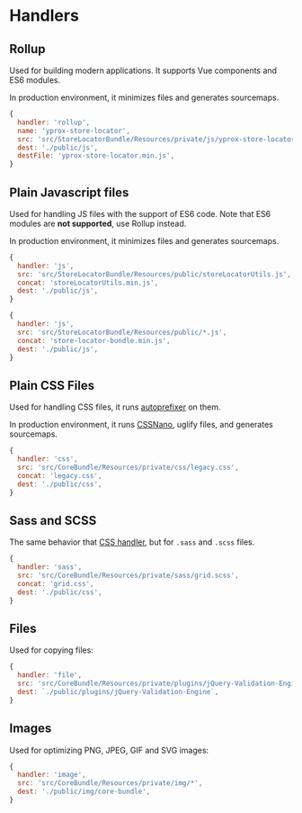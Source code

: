 # Handlers

## Rollup

Used for building modern applications. It supports Vue components and ES6 modules.

In production environment, it minimizes files and generates sourcemaps.

```js
{
  handler: 'rollup',
  name: 'yprox-store-locator',
  src: 'src/StoreLocatorBundle/Resources/private/js/yprox-store-locator/index.js',
  dest: './public/js',
  destFile: 'yprox-store-locator.min.js',
}
```

## Plain Javascript files

Used for handling JS files with the support of ES6 code. Note that ES6 modules are **not supported**, use Rollup instead.

In production environment, it minimizes files and generates sourcemaps.

```js
{
  handler: 'js',
  src: 'src/StoreLocatorBundle/Resources/public/storeLocatorUtils.js',
  concat: 'storeLocatorUtils.min.js',
  dest: './public/js',
}

{
  handler: 'js',
  src: 'src/StoreLocatorBundle/Resources/public/*.js',
  concat: 'store-locator-bundle.min.js',
  dest: './public/js',
}
```

## Plain CSS Files

Used for handling CSS files, it runs [autoprefixer](https://github.com/postcss/autoprefixer) on them.

In production environment, it runs [CSSNano](https://github.com/cssnano/cssnano), uglify files, and generates sourcemaps.

```js
{
  handler: 'css',
  src: 'src/CoreBundle/Resources/private/css/legacy.css',
  concat: 'legacy.css',
  dest: './public/css',
}
```

## Sass and SCSS

The same behavior that [CSS handler](#plain-css-files), but for `.sass` and `.scss` files.

```js
{
  handler: 'sass',
  src: 'src/CoreBundle/Resources/private/sass/grid.scss',
  concat: 'grid.css',
  dest: './public/css',
}
```

## Files

Used for copying files:

```js
{
  handler: 'file',
  src: 'src/CoreBundle/Resources/private/plugins/jQuery-Validation-Engine/**/*',
  dest: `./public/plugins/jQuery-Validation-Engine`,
}
```

## Images

Used for optimizing PNG, JPEG, GIF and SVG images:

```js
{
  handler: 'image',
  src: 'src/CoreBundle/Resources/private/img/*',
  dest: './public/img/core-bundle',
}
```
